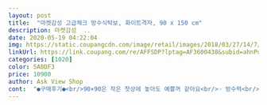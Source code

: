```yaml
---
layout: post 
title:  "마켓감성 고급체크 방수식탁보, 화이트격자, 90 x 150 cm" 
description: 마켓감성  ..
date: 2020-05-19 04:22:04 
img: https://static.coupangcdn.com/image/retail/images/2018/03/27/14/7/99e77537-50ca-46e6-96b6-32a8efef042b.jpg 
linkUrl: https://link.coupang.com/re/AFFSDP?lptag=AF3600438&subid=ahnPublicAsk&pageKey=72617644&itemId=242063276&vendorItemId=3596059438&traceid=V0-113-a39a5c68f659d4fd 
categories: [1020] 
color: 5A8DF3 
price: 10900 
author: Ask View Shop 
cont:  "●구매후기●<br/>90×90은 작은 찻상에 놓아도 예쁠꺼 같아요<br/>☞ 방수력<br/>☞ 사이즈<br/>☞ 재질<br/>☞ 참고사항<br/>☞ 프린트<br/>격자무늬가 검정 줄이 아니라<br/>그냥 하얀샏이라서 아무데나 잘 어울릴 듯 하지만<br/>그래도 천이 튼튼한 편인 것 같아서 만족함<br/>그래서 찾다가 발견한 아이템이에요.<br/><br/>근데 세탁하고 건조까지 끝내고 나도 냄새가 남 ㅠㅠ<br/>김치 국물은 쏟은 즉시 닦으면 이염돼지 않습니다<br/>깔아주사는 것도 좋을 꺼 같아요.<br/><br/>나중에 혹시 김치나 짬뽕을 훌리게 되면 자국이 남는지<br/>냄새가 많이 난다는 후기를 보고 택배를 받자마자 세탁부터 함<br/>디자인도 다양했는데 환하고 깔끔한 게 좋을 것 같아서 화이트 체크무늬로 선택했음<br/>디자인별로 두어개 더 사서 기분전환용으로 써야겠어요.<br/><br/>똘똘한 AI 가 방수를 추천해줘서<br/>뜨거운 것은 바로 올려두지 마세요<br/>마감 부분이 동글동글하게 마무리되어 있어서 더 예쁜 것 같음<br/>마감은 모양재단인데,저는 이게 더 나은것같아요<br/>만원 정도로 주방 분위기가 바껴서 대만족<br/>만족이요.<br/> 이런게 만원의 행복인가요?<br/>물감 흘려보고 닦으니 잘 지워졌어요.<br/> 잊고 오래놔두면모를까 바로 닦으면 스며들진 않을 재질이고요.<br/><br/>바니스 칠을 안 한 원목 접이식 책상이라서<br/>방수력은 괜찮아요!!!<br/>방수식탁보 중에서도 이 제품이 후기도 많고 가격대도 저렴한 축이길래 선택<br/>방수식탁보가 있는 줄 알았으면 진작 구매할 걸 싶었음<br/>방수재질이어서 세탁 후 물을 털어내고 빨래건조대에 널어두니 1시간 정도만에 다 마름<br/>방수재질이어서 음식물이 튀거나 흘러도 바로 닦아주면 된다고 하나 우리는 식탁유리가 있어서 유리 아래에 깔아줌<br/>방수천? 플라스틱? 이런 냄새인데 세탁해도 하루 이틀 지나야 냄새가 빠지는 것 같음<br/>방수천이라서 잘러내도 상관없을꺼 같아요<br/>방수천인데 식당에서 쓰는 방수 식탁보 보다<br/>방수테이블보여서 세탁이 가능한 건지 궁금했는데 세탁망에 넣어서 울코스로 돌리면 된다고 함<br/>베이지톤으로 맞추신 분들께는 튈 수도 있겠어요.<br/><br/>사용 결과 마음에 들어서 가을쯤에 차분한 무지 컬러로 하나 더 구입할 예정<br/>사이드 부분이 동산모양으로 패턴처리 돼 있어요<br/>사이즈는 바닥 테이블의 경우 가로세로 약 30센티40센티 더 커야 양쪽으로 1520센티 늘어지면서 예쁜것같고, 일반 식탁은 더 늘어져야 예쁠것같네요.<br/><br/>식탁이 딱 떨어지는 직사각형이 아닌데도 옆으로 식탁보가 촤르르 내려오는 게 예쁨<br/>심하진 않는데 울어요<br/>아이들 있으신 집에서 수행평가하실때<br/>약 35분 이내는 괜찮은거 같아요.<br/><br/>얼룩이 마니 져서 컬러를 입힐까 하다가<br/>얼마나 기특한지 모릅니다.<br/>  완전 고맙<br/>오래된 식탁의 디자인이 마음에 들지 않아서 고민하다가 식탁보를 구매함<br/>오래된 식탁의 무늬 때문에 괜히 음식 사진 찍을 맛도 안 났는데 식탁보 하나 깔았다고 분위기가 확 달라짐<br/>원래 같은 패턴 패브릭을 보고 있었는데<br/>원래는 레고같은 블럭을 가지고 노는 목적이어서 팰트천을 붙이고, 블럭이 떨어지지 않도록 가장자리 턱이있게 만들었는데요.<br/> 아이가 그림을 그리거나, 가끔 간식을 거기서 먹겠다고하면 바로 이염될 테이블이라 걱정이되더군요.<br/><br/>원목으로 만든 테이블이 하나 있는데,<br/>유리 위에 까는 것보다는 덜 예쁘지만 더 깨끗하게 사용할 수 있을 것 같음<br/>일단 커피 쏟고 닦는 영상을 첨부하였습니다<br/>잘라내실 분들은 22.<br/>5센치가 사라지니<br/>저는 120 ×120을 주문했어요 저에게는 딱 좋은 사이즈<br/>저는 양쪽 15센티 늘어집니다^^<br/>저는 이 태이블이 미술작업 용도가 있는데<br/>전에 동일기능이지만 마감부분 접어서 박음질된걸 써본적이 있는데 음식을 흘리거나 하면 그 실 부분만 이염되요  밝은색이면 망... <br/>.<br/>.<br/>입니다;;;;<br/>참고하셔서 주문하세요오오<br/>채크해보고 추가리뷰 남길께요<br/>체크 무늬가 깔끔하지 않고 펀칭된? 구멍이 뚫린 체크여서 가까이서 보면 조금 아쉬움<br/>추가리뷰<br/>추가리뷰 2 20 0228<br/>취향 따라 싫어 하실 분도 계실꺼 같은데<br/>카레는 조심하세요 카레는 바로 물들어요<br/>쿠팡에서 식탁보를 추천해줘서 오잉 하고 샀어요<br/>테이블이나 바닥에 산문지대신<br/>패턴이 있는 검정줄이니 사진 참고 하세요<br/>훨씬 고급이고 트렌디해요  화이트는 웜톤도 쿨톤도 아니고<br/>" 
---
```

